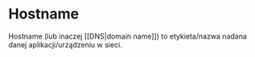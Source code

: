# Hostname
Hostname (lub inaczej [[DNS|domain name]]) to etykieta/nazwa nadana danej aplikacji/urządzeniu w sieci.
